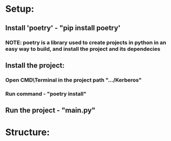 # Setup:
## Install 'poetry' - "pip install poetry'
### NOTE: poetry is a library used to create projects in python in an easy way to build, and install the project and its dependecies
## Install the project:
### Open CMD\Terminal in the project path ".../Kerberos"
### Run command - "poetry install"
## Run the project - "main.py"

# Structure:
#
